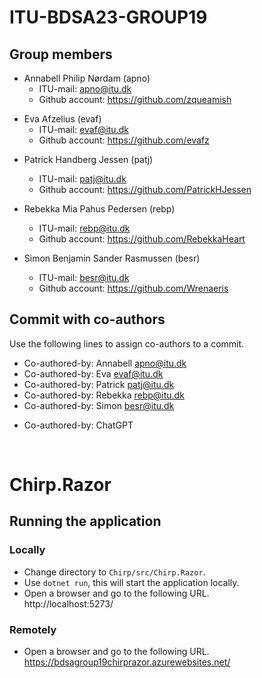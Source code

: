 # ITU-BDSA23-GROUP19
## Group members
- Annabell Philip Nørdam (apno)  
  - ITU-mail: <apno@itu.dk>  
  - Github account: https://github.com/zqueamish

+ Eva Afzelius (evaf)
  + ITU-mail: <evaf@itu.dk>
  + Github account: https://github.com/evafz
  
- Patrick Handberg Jessen (patj)
  - ITU-mail: <patj@itu.dk>
  - Github account: https://github.com/PatrickHJessen
  
- Rebekka Mia Pahus Pedersen (rebp)
  - ITU-mail: <rebp@itu.dk>
  - Github account: https://github.com/RebekkaHeart
  
- Simon Benjamin Sander Rasmussen (besr)
  - ITU-mail: <besr@itu.dk>
  - Github account: https://github.com/Wrenaeris

## Commit with co-authors
Use the following lines to assign co-authors to a commit.  
- Co-authored-by: Annabell <apno@itu.dk>  
- Co-authored-by: Eva <evaf@itu.dk>  
- Co-authored-by: Patrick <patj@itu.dk>  
- Co-authored-by: Rebekka <rebp@itu.dk>  
- Co-authored-by: Simon <besr@itu.dk>
  
+ Co-authored-by: ChatGPT

<br>

# Chirp.Razor
## Running the application
### Locally
- Change directory to `Chirp/src/Chirp.Razor`.  
- Use `dotnet run`, this will start the application locally.  
- Open a browser and go to the following URL.  
http://localhost:5273/

### Remotely
- Open a browser and go to the following URL.  
https://bdsagroup19chirprazor.azurewebsites.net/